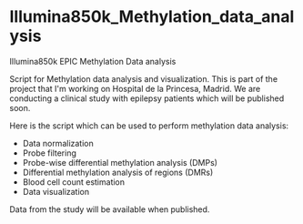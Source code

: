 # Illumina850k_Methylation_data_analysis
Illumina850k EPIC Methylation Data analysis

Script for Methylation data analysis and visualization. This is part of the project that I'm working on Hospital de la Princesa, Madrid. We are conducting a clinical study with epilepsy patients which will be published soon.

Here is the script which can be used to perform methylation data analysis:

  - Data normalization
  - Probe filtering
  - Probe-wise differential methylation analysis (DMPs)
  - Differential methylation analysis of regions (DMRs)
  - Blood cell count estimation
  - Data visualization

Data from the study will be available when published.

